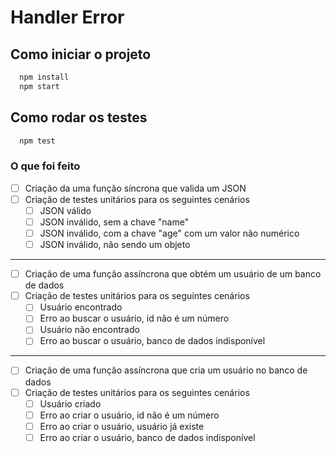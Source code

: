 # Handler Error

## Como iniciar o projeto
```bash
  npm install
  npm start
```

## Como rodar os testes
```bash
  npm test
```

### O que foi feito
- [ ] Criação da uma função síncrona que valida um JSON
- [ ] Criação de testes unitários para os seguintes cenários
  - [ ] JSON válido
  - [ ] JSON inválido, sem a chave "name"
  - [ ] JSON inválido, com a chave "age" com um valor não numérico
  - [ ] JSON inválido, não sendo um objeto

---

- [ ] Criação de uma função assíncrona que obtém um usuário de um banco de dados
- [ ] Criação de testes unitários para os seguintes cenários
  - [ ] Usuário encontrado
  - [ ] Erro ao buscar o usuário, id não é um número
  - [ ] Usuário não encontrado
  - [ ] Erro ao buscar o usuário, banco de dados indisponível

---

- [ ] Criação de uma função assíncrona que cria um usuário no banco de dados
- [ ] Criação de testes unitários para os seguintes cenários
  - [ ] Usuário criado
  - [ ] Erro ao criar o usuário, id não é um número
  - [ ] Erro ao criar o usuário, usuário já existe
  - [ ] Erro ao criar o usuário, banco de dados indisponível